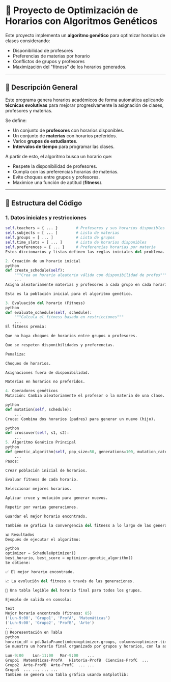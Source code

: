 # 🧠 Proyecto de Optimización de Horarios con Algoritmos Genéticos

Este proyecto implementa un **algoritmo genético** para optimizar horarios de clases considerando:
- Disponibilidad de profesores  
- Preferencias de materias por horario  
- Conflictos de grupos y profesores  
- Maximización del "fitness" de los horarios generados.

---

## 📌 Descripción General

Este programa genera horarios académicos de forma automática aplicando **técnicas evolutivas** para mejorar progresivamente la asignación de clases, profesores y materias.

Se define:
- Un conjunto de **profesores** con horarios disponibles.  
- Un conjunto de **materias** con horarios preferidos.  
- Varios **grupos de estudiantes**.  
- **Intervalos de tiempo** para programar las clases.

A partir de esto, el algoritmo busca un horario que:
- Respete la disponibilidad de profesores.  
- Cumpla con las preferencias horarias de materias.  
- Evite choques entre grupos y profesores.  
- Maximice una función de aptitud (**fitness**).

---

## 🧾 Estructura del Código

### 1. **Datos iniciales y restricciones**

```python
self.teachers = { ... }        # Profesores y sus horarios disponibles
self.subjects = [ ... ]        # Lista de materias
self.groups = [ ... ]          # Lista de grupos
self.time_slots = [ ... ]      # Lista de horarios disponibles
self.preferences = { ... }     # Preferencias horarias por materia
Estos diccionarios y listas definen las reglas iniciales del problema.

2. Creación de un horario inicial
python
def create_schedule(self):
    """Crea un horario aleatorio válido con disponibilidad de profes"""
    ...
Asigna aleatoriamente materias y profesores a cada grupo en cada horario.

Esta es la población inicial para el algoritmo genético.

3. Evaluación del horario (Fitness)
python
def evaluate_schedule(self, schedule):
    """Calcula el fitness basado en restricciones"""
    ...
El fitness premia:

Que no haya choques de horarios entre grupos o profesores.

Que se respeten disponibilidades y preferencias.

Penaliza:

Choques de horarios.

Asignaciones fuera de disponibilidad.

Materias en horarios no preferidos.

4. Operadores genéticos
Mutación: Cambia aleatoriamente el profesor o la materia de una clase.

python
def mutation(self, schedule):
    ...
Cruce: Combina dos horarios (padres) para generar un nuevo (hijo).

python
def crossover(self, s1, s2):
    ...
5. Algoritmo Genético Principal
python
def genetic_algorithm(self, pop_size=50, generations=100, mutation_rate=0.2):
    ...
Pasos:

Crear población inicial de horarios.

Evaluar fitness de cada horario.

Seleccionar mejores horarios.

Aplicar cruce y mutación para generar nuevos.

Repetir por varias generaciones.

Guardar el mejor horario encontrado.

También se grafica la convergencia del fitness a lo largo de las generaciones.

📊 Resultados
Después de ejecutar el algoritmo:

python
optimizer = ScheduleOptimizer()
best_horario, best_score = optimizer.genetic_algorithm()
Se obtiene:

✅ El mejor horario encontrado.

📈 La evolución del fitness a través de las generaciones.

🧾 Una tabla legible del horario final para todos los grupos.

Ejemplo de salida en consola:

text
Mejor horario encontrado (fitness: 85)
('Lun-9:00', 'Grupo1', 'ProfA', 'Matemáticas')
('Lun-9:00', 'Grupo2', 'ProfB', 'Arte')
...
🧮 Representación en Tabla
python
horario_df = pd.DataFrame(index=optimizer.groups, columns=optimizer.time_slots)
Se muestra un horario final organizado por grupos y horarios, con la asignación de materia y profesor.

Lun-9:00	Lun-11:00	Mar-9:00	...
Grupo1	Matemáticas-ProfA	Historia-ProfB	Ciencias-ProfC	...
Grupo2	Arte-ProfB	Arte-ProfC	...	...
Grupo3	...	...	...	...
También se genera una tabla gráfica usando matplotlib:

